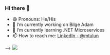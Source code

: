 ### Hi there 👋

- 😄 Pronouns: He/His
- 🔭 I’m currently working on Bilge Adam
- 🌱 I’m currently learning .NET Microservices
- 📫 How to reach me: [LinkedIn - @mtulun](https://www.linkedin.com/in/mtulun/)
<!--
**mtulun/mtulun** is a ✨ _special_ ✨ repository because its `README.md` (this file) appears on your GitHub profile.

Here are some ideas to get you started:


- 👯 I’m looking to collaborate on ...
- 🤔 I’m looking for help with ...
- 💬 Ask me about ...


- ⚡ Fun fact: ...
-->
-->
<img src="https://github-readme-stats.vercel.app/api?username=mtulun&&show_icons=true&title_color=ffffff&icon_color=bb2acf&text_color=daf7dc&bg_color=333333"/>
<!--
[![Top Langs](https://github-readme-stats.vercel.app/api/top-langs/?username=mtulun)](https://github.com/mtulun/github-readme-stats)

